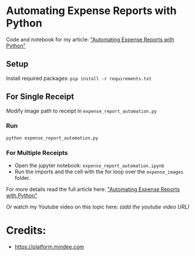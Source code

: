 # Automating Expense Reports with Python

Code and notebook for my article: ["Automating Expense Reports with Python"](https://medium.com/@lucas-soares/automating-expense-reports-with-python-95c43a63980c)

## Setup
Install required packages: 
`pip install -r requirements.txt`

## For Single Receipt
Modify image path to receipt in `expense_report_automation.py`
### Run 
`python expense_report_automation.py`

### For Multiple Receipts
- Open the jupyter notebook: `expense_report_automation.ipynb`
- Run the imports and the cell with the for loop over the `expense_images` folder.

For more details read the full article here:
["Automating Expense Reports with Python"](https://medium.com/@lucas-soares/automating-expense-reports-with-python-95c43a63980c)

Or watch my Youtube video on this topic here:
*(add the youtube video URL)*

# Credits:
- https://platform.mindee.com
